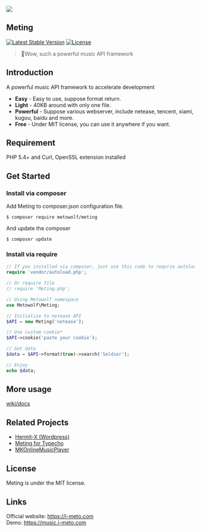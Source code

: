 ![](http://ww2.sinaimg.cn/large/a15b4afegw1fbg1l7wn09j20fw05gq34)

## Meting
[![Latest Stable Version](https://poser.pugx.org/metowolf/Meting/v/stable)](https://packagist.org/packages/metowolf/Meting)
[![License](https://poser.pugx.org/metowolf/Meting/license)](https://packagist.org/packages/metowolf/Meting)

 > :lollipop:Wow, such a powerful music API framework

## Introduction
A powerful music API framework to accelerate development

 + **Easy** - Easy to use, suppose format return.
 + **Light** - 40KB around with only one file.
 + **Powerful** - Suppose various webserver, include netease, tencent, xiami, kugou, baidu and more.
 + **Free** - Under MIT license, you can use it anywhere if you want.

## Requirement
PHP 5.4+ and Curl, OpenSSL extension installed

## Get Started

### Install via composer
Add Meting to composer.json configuration file.
```
$ composer require metowolf/meting
```
And update the composer
```
$ composer update
```

### Install via require
```php
// If you installed via composer, just use this code to requrie autoloader on the top of your projects.
require 'vendor/autoload.php';

// Or require file
// require 'Meting.php';

// Using Metowolf namespace
use Metowolf\Meting;

// Initialize to netease API
$API = new Meting('netease');

// Use custom cookie*
$API->cookie('paste your cookie');

// Get data
$data = $API->format(true)->search('Soldier');

// Enjoy
echo $data;

```

## More usage
[wiki/docs](https://github.com/metowolf/Meting/wiki)

## Related Projects
 - [Hermit-X (Wordpress)](https://github.com/liwanglin12/Hermit-X)
 - [Meting for Typecho](https://github.com/metowolf/Meting-Typecho-Plugin)
 - [MKOnlineMusicPlayer](https://github.com/mengkunsoft/MKOnlineMusicPlayer)

## License
Meting is under the MIT license.

## Links
Official website: https://i-meto.com  
Demo: https://music.i-meto.com

